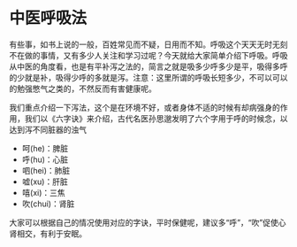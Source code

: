 # 中医呼吸法

有些事，如书上说的一般，百姓常见而不疑，日用而不知。呼吸这个天天无时无刻不在做的事情，又有多少人关注和学习过呢？今天就给大家简单介绍下呼吸。呼吸从中医的角度看，也是有平补泻之法的，简言之就是吸多少呼多少是平，吸得多呼的少就是补，吸得少呼的多就是泻。注意：这里所谓的呼吸长短多少，不可以可以的勉强憋气之类的，不然反而有害健康呢。

我们重点介绍一下泻法，这个是在环境不好，或者身体不适的时候有却病强身的作用，我们以《六字诀》来介绍，古代名医孙思邈发明了六个字用于呼的时候念，以达到泻不同脏器的浊气

* 呵(he)：脾脏
* 呼(hu)：心脏
* 呬(hei)：肺脏
* 嘘(xu)：肝脏
* 嘻(xi)：三焦
* 吹(chui)：肾脏

大家可以根据自己的情况使用对应的字诀，平时保健呢，建议多“呼”，“吹”促使心肾相交，有利于安眠。
